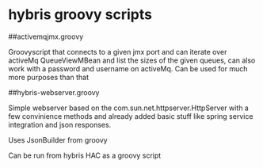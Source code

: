 # hybris groovy scripts

##activemqjmx.groovy

Groovyscript that connects to a given jmx port and can iterate over activeMq QueueViewMBean and list the sizes of the given queues, can also work with a password and username on activeMq. Can be used for much more purposes than that


##hybris-webserver.groovy

Simple webserver based on the com.sun.net.httpserver.HttpServer with a few convinience methods and already added basic stuff like spring service integration and json responses.

Uses JsonBuilder from groovy 

Can be run from hybris HAC as a groovy script 

